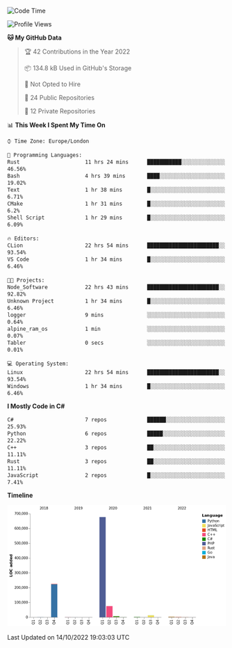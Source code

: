 <!--START_SECTION:waka-->
![Code Time](http://img.shields.io/badge/Code%20Time-320%20hrs%2022%20mins-blue)

![Profile Views](http://img.shields.io/badge/Profile%20Views-1-blue)

**🐱 My GitHub Data** 

> 🏆 42 Contributions in the Year 2022
 > 
> 📦 134.8 kB Used in GitHub's Storage 
 > 
> 🚫 Not Opted to Hire
 > 
> 📜 24 Public Repositories 
 > 
> 🔑 12 Private Repositories  
 > 
📊 **This Week I Spent My Time On** 

```text
⌚︎ Time Zone: Europe/London

💬 Programming Languages: 
Rust                     11 hrs 24 mins      ███████████░░░░░░░░░░░░░░   46.56% 
Bash                     4 hrs 39 mins       ████░░░░░░░░░░░░░░░░░░░░░   19.02% 
Text                     1 hr 38 mins        █░░░░░░░░░░░░░░░░░░░░░░░░   6.71% 
CMake                    1 hr 31 mins        █░░░░░░░░░░░░░░░░░░░░░░░░   6.2% 
Shell Script             1 hr 29 mins        █░░░░░░░░░░░░░░░░░░░░░░░░   6.09%

🔥 Editors: 
CLion                    22 hrs 54 mins      ███████████████████████░░   93.54% 
VS Code                  1 hr 34 mins        █░░░░░░░░░░░░░░░░░░░░░░░░   6.46%

🐱‍💻 Projects: 
Node_Software            22 hrs 43 mins      ███████████████████████░░   92.82% 
Unknown Project          1 hr 34 mins        █░░░░░░░░░░░░░░░░░░░░░░░░   6.46% 
logger                   9 mins              ░░░░░░░░░░░░░░░░░░░░░░░░░   0.64% 
alpine_ram_os            1 min               ░░░░░░░░░░░░░░░░░░░░░░░░░   0.07% 
Tabler                   0 secs              ░░░░░░░░░░░░░░░░░░░░░░░░░   0.01%

💻 Operating System: 
Linux                    22 hrs 54 mins      ███████████████████████░░   93.54% 
Windows                  1 hr 34 mins        █░░░░░░░░░░░░░░░░░░░░░░░░   6.46%

```

**I Mostly Code in C#** 

```text
C#                       7 repos             ██████░░░░░░░░░░░░░░░░░░░   25.93% 
Python                   6 repos             █████░░░░░░░░░░░░░░░░░░░░   22.22% 
C++                      3 repos             ██░░░░░░░░░░░░░░░░░░░░░░░   11.11% 
Rust                     3 repos             ██░░░░░░░░░░░░░░░░░░░░░░░   11.11% 
JavaScript               2 repos             █░░░░░░░░░░░░░░░░░░░░░░░░   7.41%

```


**Timeline**

![Chart not found](https://raw.githubusercontent.com/Jirubizu/Jirubizu/master/charts/bar_graph.png) 


 Last Updated on 14/10/2022 19:03:03 UTC
<!--END_SECTION:waka-->